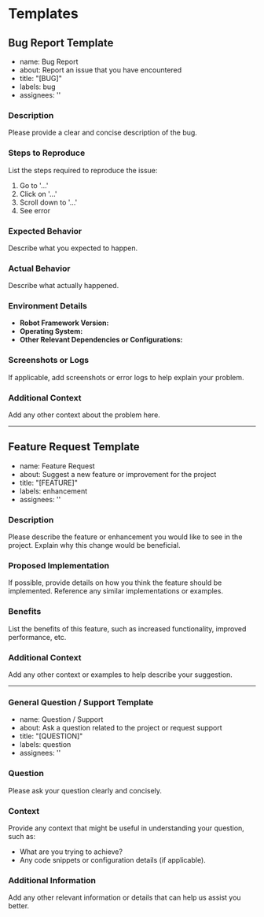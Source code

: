 # Templates

## Bug Report Template

- name: Bug Report
- about: Report an issue that you have encountered
- title: "[BUG]"
- labels: bug
- assignees: ''

### Description

Please provide a clear and concise description of the bug.

### Steps to Reproduce

List the steps required to reproduce the issue:

1. Go to '...'
2. Click on '...'
3. Scroll down to '...'
4. See error

### Expected Behavior

Describe what you expected to happen.

### Actual Behavior

Describe what actually happened.

### Environment Details

- **Robot Framework Version:**
- **Operating System:**
- **Other Relevant Dependencies or Configurations:**

### Screenshots or Logs

If applicable, add screenshots or error logs to help explain your problem.

### Additional Context

Add any other context about the problem here.

---

## Feature Request Template

- name: Feature Request
- about: Suggest a new feature or improvement for the project
- title: "[FEATURE]"
- labels: enhancement
- assignees: ''

### Description

Please describe the feature or enhancement you would like to see in the project. Explain why this change would be beneficial.

### Proposed Implementation

If possible, provide details on how you think the feature should be implemented. Reference any similar implementations or examples.

### Benefits

List the benefits of this feature, such as increased functionality, improved performance, etc.

### Additional Context

Add any other context or examples to help describe your suggestion.

---

### General Question / Support Template

- name: Question / Support
- about: Ask a question related to the project or request support
- title: "[QUESTION]"
- labels: question
- assignees: ''

### Question

Please ask your question clearly and concisely.

### Context

Provide any context that might be useful in understanding your question, such as:

- What are you trying to achieve?
- Any code snippets or configuration details (if applicable).

### Additional Information

Add any other relevant information or details that can help us assist you better.

